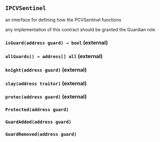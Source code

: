 ## `IPCVSentinel`

an interface for defining how the PCVSentinel functions


any implementation of this contract should be granted the Guardian role


### `isGuard(address guard) → bool` (external)





### `allGuards() → address[] all` (external)





### `knight(address guard)` (external)





### `slay(address traitor)` (external)





### `protec(address guard)` (external)






### `Protected(address guard)`





### `GuardAdded(address guard)`





### `GuardRemoved(address guard)`








